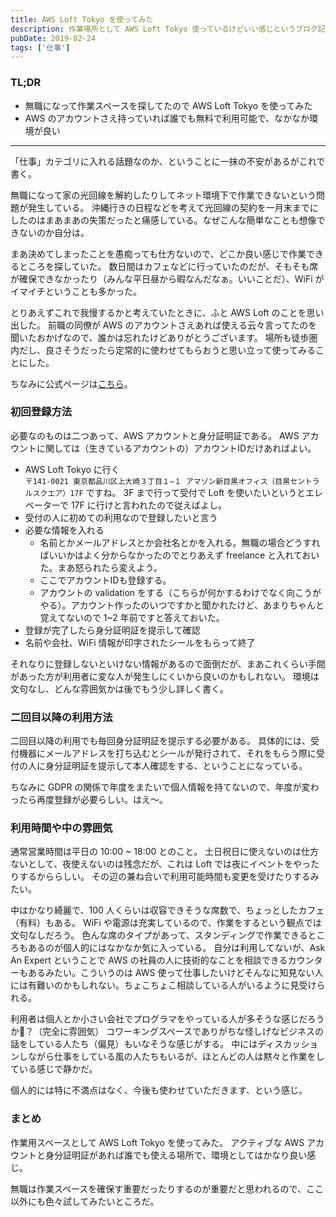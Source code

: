 ```yaml
---
title: AWS Loft Tokyo を使ってみた
description: 作業場所として AWS Loft Tokyo 使っているけどいい感じというブログ記事。
pubDate: 2019-02-24
tags: ['仕事']
---
```


### TL;DR
- 無職になって作業スペースを探してたので AWS Loft Tokyo を使ってみた
- AWS のアカウントさえ持っていれば誰でも無料で利用可能で、なかなか環境が良い
---

「仕事」カテゴリに入れる話題なのか、ということに一抹の不安があるがこれで書く。

無職になって家の光回線を解約したりしてネット環境下で作業できないという問題が発生している。
沖縄行きの日程などを考えて光回線の契約を一月末までにしたのはまあまあの失策だったと痛感している。なぜこんな簡単なことも想像できないのか自分は。

まあ決めてしまったことを愚痴っても仕方ないので、どこか良い感じで作業できるところを探していた。
数日間はカフェなどに行っていたのだが、そもそも席が確保できなかったり（みんな平日昼から暇なんだなぁ。いいことだ）、WiFi がイマイチということも多かった。

とりあえずこれで我慢するかと考えていたときに、ふと AWS Loft のことを思い出した。
前職の同僚が AWS のアカウントさえあれば使える云々言ってたのを聞いたおかげなので、誰かは忘れたけどありがとうございます。
場所も徒歩圏内だし、良さそうだったら定常的に使わせてもらおうと思い立って使ってみることにした。

ちなみに公式ページは[こちら](https://aws.amazon.com/jp/start-ups/loft/tokyo/)。

### 初回登録方法
必要なのものは二つあって、AWS アカウントと身分証明証である。
AWS アカウントに関しては（生きているアカウントの）アカウントIDだけあればよい。

- AWS Loft Tokyo に行く  
  `〒141-0021 東京都品川区上大崎３丁目１−１ アマゾン新目黒オフィス（目黒セントラルスクエア）17F` ですね。
  3F まで行って受付で Loft を使いたいというとエレベーターで 17F に行けと言われたので従えばよし。
- 受付の人に初めての利用なので登録したいと言う
- 必要な情報を入れる
  - 名前とかメールアドレスとか会社名とかを入れる。無職の場合どうすればいいかはよく分からなかったのでとりあえず freelance と入れておいた。まあ怒られたら変えよう。
  - ここでアカウントIDも登録する。
  - アカウントの validation をする（こちらが何かするわけでなく向こうがやる）。アカウント作ったのいつですかと聞かれたけど、あまりちゃんと覚えてないので 1~2 年前ですと答えておいた。
- 登録が完了したら身分証明証を提示して確認
- 名前や会社、WiFi 情報が印字されたシールをもらって終了

それなりに登録しないといけない情報があるので面倒だが、まあこれくらい手間があった方が利用者に変な人が発生しにくいから良いのかもしれない。
環境は文句なし、どんな雰囲気かは後でもう少し詳しく書く。

### 二回目以降の利用方法
二回目以降の利用でも毎回身分証明証を提示する必要がある。
具体的には、受付機器にメールアドレスを打ち込むとシールが発行されて、それをもらう際に受付の人に身分証明証を提示して本人確認をする、ということになっている。

ちなみに GDPR の関係で年度をまたいで個人情報を持てないので、年度が変わったら再度登録が必要らしい。はえ〜。

### 利用時間や中の雰囲気
通常営業時間は平日の 10:00 ~ 18:00 とのこと。
土日祝日に使えないのは仕方ないとして、夜使えないのは残念だが、これは Loft では夜にイベントをやったりするかららしい。
その辺の兼ね合いで利用可能時間も変更を受けたりするみたい。

中はかなり綺麗で、100 人くらいは収容できそうな席数で、ちょっとしたカフェ（有料）もある。
WiFi や電源は充実しているので、作業をするという観点では文句なしだろう。
色んな席のタイプがあって、スタンディングで作業できるところもあるのが個人的にはなかなか気に入っている。
自分は利用してないが、Ask An Expert ということで AWS の社員の人に技術的なことを相談できるカウンターもあるみたい。こういうのは AWS 使って仕事したいけどそんなに知見ない人には有難いのかもしれない。ちょこちょこ相談している人がいるように見受けられる。

利用者は個人とか小さい会社でプログラマをやっている人が多そうな感じだろうか？（完全に雰囲気）
コワーキングスペースでありがちな怪しげなビジネスの話をしている人たち（偏見）もいなそうな感じがする。
中にはディスカッションしながら仕事をしている風の人たちもいるが、ほとんどの人は黙々と作業をしている感じで静かだ。

個人的には特に不満点はなく、今後も使わせていただきます、という感じ。

### まとめ
作業用スペースとして AWS Loft Tokyo を使ってみた。
アクティブな AWS アカウントと身分証明証があれば誰でも使える場所で、環境としてはかなり良い感じ。

無職は作業スペースを確保す重要だったりするのが重要だと思われるので、ここ以外にも色々試してみたいところだ。
